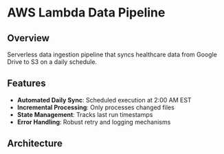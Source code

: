 # AWS Lambda Data Pipeline

## Overview
Serverless data ingestion pipeline that syncs healthcare data from Google Drive to S3 on a daily schedule.

## Features
- **Automated Daily Sync**: Scheduled execution at 2:00 AM EST
- **Incremental Processing**: Only processes changed files
- **State Management**: Tracks last run timestamps
- **Error Handling**: Robust retry and logging mechanisms

## Architecture
